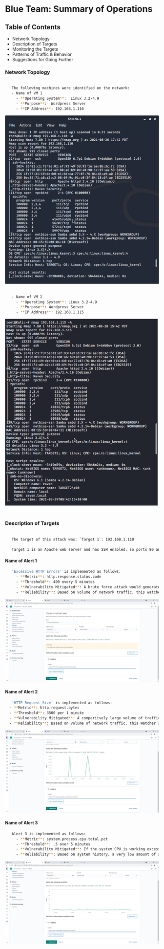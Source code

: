 # Blue Team: Summary of Operations

## Table of Contents
- Network Topology
- Description of Targets
- Monitoring the Targets
- Patterns of Traffic & Behavior
- Suggestions for Going Further

### Network Topology

```bash

   The following machines were identified on the network:
   - Name of VM 1
     - **Operating System**:  Linux 3.2-4.9
     - **Purpose**:  Wordpress Server
     - **IP Address**: 192.168.1.110
 ```
  ![nmapA](Images/nmap-A.png)
  
```bash  
    
   - Name of VM 2
     - **Operating System**: Linux 3.2-4.9
     - **Purpose**: Wordpress Server
     - **IP Address**: 192.168.1.115
```
 ![nmapA2](Images/nmapA2.png)
 

### Description of Targets

```bash

   The target of this attack was: `Target 1`: 192.168.1.110

   Target 1 is an Apache web server and has SSH enabled, so ports 80 and 22 are possible ports of entry for attackers. As such, the following alerts have been implemented:
```

#### Name of Alert 1

```bash
   'Excessive HTTP Errors' is implemented as follows:
     - **Metric**: http.response.status.code
     - **Threshold**: 400 every 5 minutes
     - **Vulnerability Mitigated**: A brute force attack would generate HTTP error responses.  This Watcher alerts if there are an excessive number of HTTP requests in a short period of time
     - **Reliability**: Based on volume of network traffic, this watcher generates a low amount of false positives.
```
 ![Watch1](Images/Watch1.PNG)

#### Name of Alert 2

```bash
   'HTTP Request Size' is implemented as follows:
  - **Metric**: http.request.bytes
  - **Threshold**: 3500 per 1 minute
  - **Vulnerability Mitigated**: A comparitvely large volume of traffic moving ovewr the system would be unusual and warrant investigation.
  - **Reliability**: Based on volume of network traffic, this Watcher should not trigger many flase positives.
```
 ![Watch2](Images/Watch2.PNG)

#### Name of Alert 3

```bash
   Alert 3 is implemented as follows:
     - **Metric**: system.process.cpu.total.pct
     - **Threshold**: .5 over 5 minutes
     - **Vulnerability Mitigated**: If the system CPU is working excessively, it could indicate abnormal processes are occuring on the system which should be investigated as potential threats 
     - **Reliability**: Based on system history, a very low amount of system resources are consumed in the normal course of business, so a spike in utilization would be abnormal.  This would make the rate of false positives low
```
 ![Watch3](Images/Watch3.PNG)

